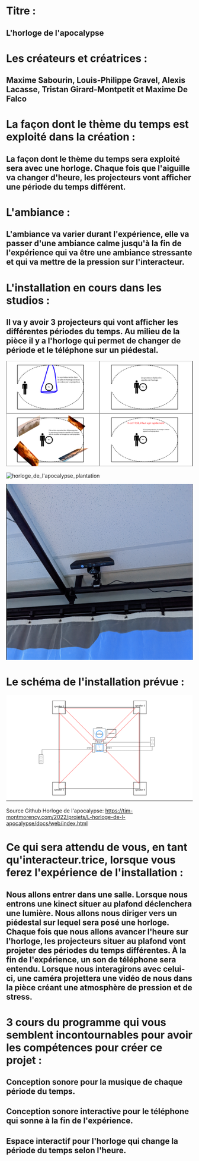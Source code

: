 # Titre : 
## L'horloge de l'apocalypse

# Les créateurs et créatrices : 
## Maxime Sabourin, Louis-Philippe Gravel, Alexis Lacasse, Tristan Girard-Montpetit et Maxime De Falco

# La façon dont le thème du temps est exploité dans la création :

## La façon dont le thème du temps sera exploité sera avec une horloge. Chaque fois que l'aiguille va changer d'heure, les projecteurs vont afficher une période du temps différent.

# L'ambiance :

## L'ambiance va varier durant l'expérience, elle va passer d'une ambiance calme jusqu'à la fin de l'expérience qui va être une ambiance stressante et qui va mettre de la pression sur l'interacteur. 

# L'installation en cours dans les studios :
## Il va y avoir 3 projecteurs qui vont afficher les différentes périodes du temps. Au milieu de la pièce il y a l'horloge qui permet de changer de période et le téléphone sur un piédestal.

![horloge_de_l'apocalypse_installation](../Medias/Photos/installation_horloge_de_l'apocalypse.PNG)


![horloge_de_l'apocalypse_plantation](../Medias/Photos/horloge_de_l'apocalypse_lumiere_et_projecteur.png)


![horloge_de_l'apocalypse_plantation](../Medias/Photos/horloge_de_l'apocalypse_kinect.png)


# Le schéma de l'installation prévue :

![horloge_de_l'apocalypse_plantation](../Medias/Photos/plantation_horloge_de_l'apocalypse.PNG)

Source Github Horloge de l'apocalypse: https://tim-montmorency.com/2022/projets/L-horloge-de-l-apocalypse/docs/web/index.html

# Ce qui sera attendu de vous, en tant qu'interacteur.trice, lorsque vous ferez l'expérience de l'installation :
## Nous allons entrer dans une salle. Lorsque nous entrons une kinect situer au plafond déclenchera une lumière. Nous allons nous diriger vers un piédestal sur lequel sera posé une horloge. Chaque fois que nous allons avancer l'heure sur l'horloge, les projecteurs situer au plafond vont projeter des périodes du temps différentes. À la fin de l'expérience, un son de téléphone sera entendu. Lorsque nous interagirons avec celui-ci, une caméra projettera une vidéo de nous dans la pièce créant une atmosphère de pression et de stress. 

# 3 cours du programme qui vous semblent incontournables pour avoir les compétences pour créer ce projet :

## Conception sonore pour la musique de chaque période du temps.
## Conception sonore interactive pour le téléphone qui sonne à la fin de l'expérience.
## Espace interactif pour l'horloge qui change la période du temps selon l'heure.

